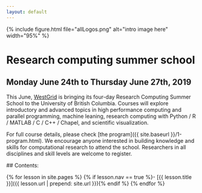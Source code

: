 ```yaml
---
layout: default
---
```


{% include figure.html file="allLogos.png" alt="intro image here" width="95%" %}

# Research computing summer school

## Monday June 24th to Thursday June 27th, 2019

This June, [WestGrid](https://www.westgrid.ca) is bringing its four-day Research Computing Summer School
to the University of British Columbia. Courses will explore introductory and advanced topics in high
performance computing and parallel programming, machine leaning, research computing with Python / R /
MATLAB / C / C++ / Chapel, and scientific visualization.

For full course details, please check [the program]({{ site.baseurl }}/1-program.html). We encourage
anyone interested in building knowledge and skills for computational research to attend the
school. Researchers in all disciplines and skill levels are welcome to register.

<div class="toc" markdown="1">
## Contents:

{% for lesson in site.pages %}
{% if lesson.nav == true %}- [{{ lesson.title }}]({{ lesson.url | prepend: site.url }}){% endif %}
{% endfor %}
</div>
